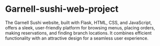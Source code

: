 # Garnell-sushi-web-project
The Garnell Sushi website, built with Flask, HTML, CSS, and JavaScript, offers a sleek, user-friendly platform for browsing menus, placing orders, making reservations, and finding branch locations. It combines efficient functionality with an attractive design for a seamless user experience.
